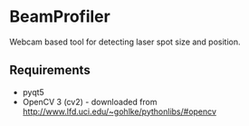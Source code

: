 # BeamProfiler
Webcam based tool for detecting laser spot size and position.

Requirements
------------

  * pyqt5
  * OpenCV 3 (cv2) - downloaded from http://www.lfd.uci.edu/~gohlke/pythonlibs/#opencv


